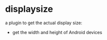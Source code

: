 displaysize
====================
a plugin to get the actual display size:

* get the width and height of Android devices


